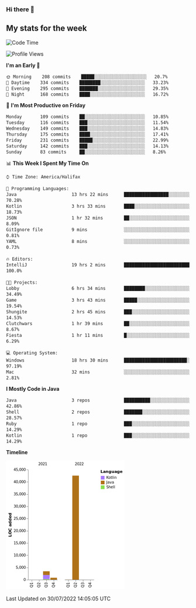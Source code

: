 ### Hi there 👋

## My stats for the week
<!--START_SECTION:waka-->
![Code Time](http://img.shields.io/badge/Code%20Time-343%20hrs%2035%20mins-blue)

![Profile Views](http://img.shields.io/badge/Profile%20Views-0-blue)

**I'm an Early 🐤** 

```text
🌞 Morning    208 commits    █████░░░░░░░░░░░░░░░░░░░░   20.7% 
🌆 Daytime    334 commits    ████████░░░░░░░░░░░░░░░░░   33.23% 
🌃 Evening    295 commits    ███████░░░░░░░░░░░░░░░░░░   29.35% 
🌙 Night      168 commits    ████░░░░░░░░░░░░░░░░░░░░░   16.72%

```
📅 **I'm Most Productive on Friday** 

```text
Monday       109 commits    ██░░░░░░░░░░░░░░░░░░░░░░░   10.85% 
Tuesday      116 commits    ███░░░░░░░░░░░░░░░░░░░░░░   11.54% 
Wednesday    149 commits    ███░░░░░░░░░░░░░░░░░░░░░░   14.83% 
Thursday     175 commits    ████░░░░░░░░░░░░░░░░░░░░░   17.41% 
Friday       231 commits    █████░░░░░░░░░░░░░░░░░░░░   22.99% 
Saturday     142 commits    ███░░░░░░░░░░░░░░░░░░░░░░   14.13% 
Sunday       83 commits     ██░░░░░░░░░░░░░░░░░░░░░░░   8.26%

```


📊 **This Week I Spent My Time On** 

```text
⌚︎ Time Zone: America/Halifax

💬 Programming Languages: 
Java                     13 hrs 22 mins      █████████████████░░░░░░░░   70.28% 
Kotlin                   3 hrs 33 mins       ████░░░░░░░░░░░░░░░░░░░░░   18.73% 
JSON                     1 hr 32 mins        ██░░░░░░░░░░░░░░░░░░░░░░░   8.09% 
GitIgnore file           9 mins              ░░░░░░░░░░░░░░░░░░░░░░░░░   0.81% 
YAML                     8 mins              ░░░░░░░░░░░░░░░░░░░░░░░░░   0.73%

🔥 Editors: 
IntelliJ                 19 hrs 2 mins       █████████████████████████   100.0%

🐱‍💻 Projects: 
Lobby                    6 hrs 34 mins       ████████░░░░░░░░░░░░░░░░░   34.49% 
Game                     3 hrs 43 mins       █████░░░░░░░░░░░░░░░░░░░░   19.54% 
Shungite                 2 hrs 45 mins       ███░░░░░░░░░░░░░░░░░░░░░░   14.53% 
Clutchwars               1 hr 39 mins        ██░░░░░░░░░░░░░░░░░░░░░░░   8.67% 
Fiesta                   1 hr 11 mins        █░░░░░░░░░░░░░░░░░░░░░░░░   6.29%

💻 Operating System: 
Windows                  18 hrs 30 mins      ████████████████████████░   97.19% 
Mac                      32 mins             ░░░░░░░░░░░░░░░░░░░░░░░░░   2.81%

```

**I Mostly Code in Java** 

```text
Java                     3 repos             ██████████░░░░░░░░░░░░░░░   42.86% 
Shell                    2 repos             ███████░░░░░░░░░░░░░░░░░░   28.57% 
Ruby                     1 repo              ███░░░░░░░░░░░░░░░░░░░░░░   14.29% 
Kotlin                   1 repo              ███░░░░░░░░░░░░░░░░░░░░░░   14.29%

```


**Timeline**

![Chart not found](https://raw.githubusercontent.com/lyndseyy/lyndseyy/main/charts/bar_graph.png) 


 Last Updated on 30/07/2022 14:05:05 UTC
<!--END_SECTION:waka-->
